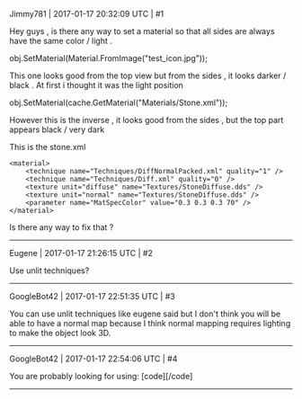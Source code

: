 Jimmy781 | 2017-01-17 20:32:09 UTC | #1

Hey guys , is there any way to set a material so that all sides are always have the same color / light . 

obj.SetMaterial(Material.FromImage("test_icon.jpg")); 

This one looks good from the top view but from the sides , it looks darker / black . At first i thought it was the light position

obj.SetMaterial(cache.GetMaterial("Materials/Stone.xml"));

However this is the inverse , it looks good from the sides , but the top part appears black / very dark 

This is the stone.xml 

    <material>
        <technique name="Techniques/DiffNormalPacked.xml" quality="1" />
        <technique name="Techniques/Diff.xml" quality="0" />
        <texture unit="diffuse" name="Textures/StoneDiffuse.dds" />
        <texture unit="normal" name="Textures/StoneDiffuse.dds" />
        <parameter name="MatSpecColor" value="0.3 0.3 0.3 70" />
    </material>


Is there any way to fix that ?

-------------------------

Eugene | 2017-01-17 21:26:15 UTC | #2

Use unlit techniques?

-------------------------

GoogleBot42 | 2017-01-17 22:51:35 UTC | #3

You can use unlit techniques like eugene said but I don't think you will be able to have a normal map because I think normal mapping requires lighting to make the object look 3D.

-------------------------

GoogleBot42 | 2017-01-17 22:54:06 UTC | #4

You are probably looking for using: [code]<technique name="Techniques/DiffUnlit.xml" />[/code]

-------------------------

